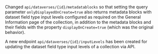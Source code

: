 Changed ``api/dataverses/{id}/metadatablocks`` so that setting the query parameter ``onlyDisplayedOnCreate=true`` also returns metadata blocks with dataset field type input levels configured as required on the General Information page of the collection, in addition to the metadata blocks and their fields with the property ``displayOnCreate=true`` (which was the original behavior).

A new endpoint ``api/dataverses/{id}/inputLevels`` has been created for updating the dataset field type input levels of a collection via API.
